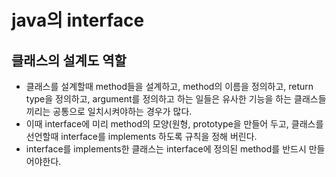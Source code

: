 # java의 interface
## 클래스의 설계도 역할
* 클래스를 설계할때 method들을 설계하고, method의 이름을 정의하고, return type을 정의하고,
argument를 정의하고 하는 일들은 유사한 기능을 하는 클래스들 끼리는 공통으로 일치시켜야하는 경우가 많다.
* 이때  interface에 미리 method의 모양(원형, prototype을 만들어 두고, 클래스를 선언할때
interface를 implements 하도록 규칙을 정해 버린다.
* interface를 implements한 클래스는 interface에 정의된 method를 반드시 만들어야한다.
